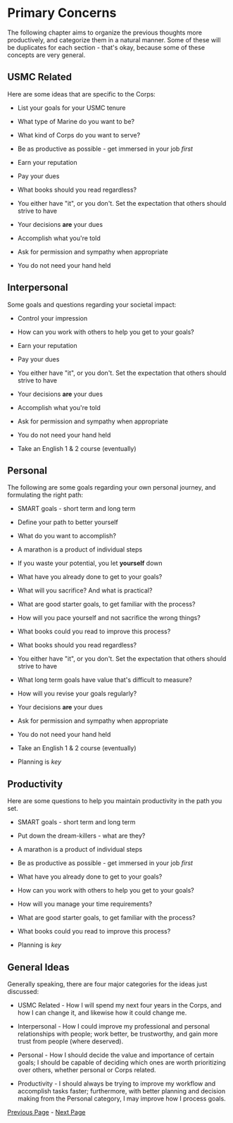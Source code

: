 Primary Concerns
================

The following chapter aims to organize the previous thoughts more
productively, and categorize them in a natural manner. Some of these
will be duplicates for each section - that's okay, because some of
these concepts are very general.

USMC Related
------------

Here are some ideas that are specific to the Corps:

-   List your goals for your USMC tenure

-   What type of Marine do you want to be?

-   What kind of Corps do you want to serve?

-   Be as productive as possible - get immersed in your job *first*

-   Earn your reputation

-   Pay your dues

-   What books should you read regardless?

-   You either have "it\", or you don't. Set the expectation that others
    should strive to have

-   Your decisions **are** your dues

-   Accomplish what you're told

-   Ask for permission and sympathy when appropriate

-   You do not need your hand held

Interpersonal
-------------

Some goals and questions regarding your societal impact:

-   Control your impression

-   How can you work with others to help you get to your goals?

-   Earn your reputation

-   Pay your dues

-   You either have "it\", or you don't. Set the expectation that others
    should strive to have

-   Your decisions **are** your dues

-   Accomplish what you're told

-   Ask for permission and sympathy when appropriate

-   You do not need your hand held

-   Take an English 1 & 2 course (eventually)

Personal
--------

The following are some goals regarding your own personal journey, and
formulating the right path:

-   SMART goals - short term and long term

-   Define your path to better yourself

-   What do you want to accomplish?

-   A marathon is a product of individual steps

-   If you waste your potential, you let **yourself** down

-   What have you already done to get to your goals?

-   What will you sacrifice? And what is practical?

-   What are good starter goals, to get familiar with the process?

-   How will you pace yourself and not sacrifice the wrong things?

-   What books could you read to improve this process?

-   What books should you read regardless?

-   You either have "it\", or you don't. Set the expectation that others
    should strive to have

-   What long term goals have value that's difficult to measure?

-   How will you revise your goals regularly?

-   Your decisions **are** your dues

-   Ask for permission and sympathy when appropriate

-   You do not need your hand held

-   Take an English 1 & 2 course (eventually)

-   Planning is *key*

Productivity
------------

Here are some questions to help you maintain productivity in the path
you set.

-   SMART goals - short term and long term

-   Put down the dream-killers - what are they?

-   A marathon is a product of individual steps

-   Be as productive as possible - get immersed in your job *first*

-   What have you already done to get to your goals?

-   How can you work with others to help you get to your goals?

-   How will you manage your time requirements?

-   What are good starter goals, to get familiar with the process?

-   What books could you read to improve this process?

-   Planning is *key*

General Ideas
-------------

Generally speaking, there are four major categories for the ideas just
discussed:

-   USMC Related - How I will spend my next four years in the Corps,
    and how I can change it, and likewise how it could change me.

-   Interpersonal - How I could improve my professional and personal
    relationships with people; work better, be trustworthy, and gain
    more trust from people (where deserved).

-   Personal - How I should decide the value and importance of certain
    goals; I should be capable of deciding which ones are worth
    prioritizing over others, whether personal or Corps related.

-   Productivity - I should always be trying to improve my workflow
    and accomplish tasks faster; furthermore, with better planning and
    decision making from the Personal category, I may improve how I
    process goals.


[Previous Page](./README.md) - [Next Page](./analysis.md)
